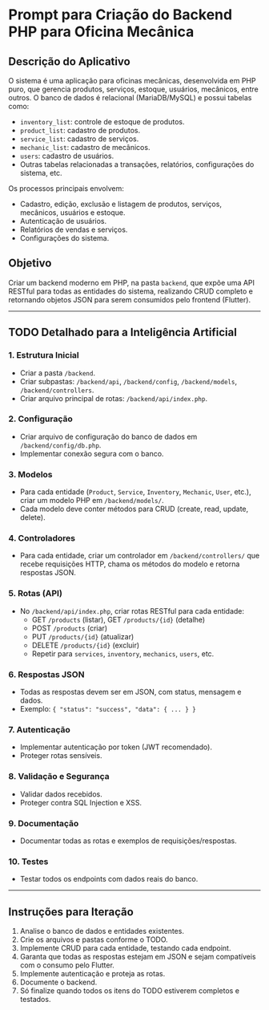 # Prompt para Criação do Backend PHP para Oficina Mecânica

## Descrição do Aplicativo

O sistema é uma aplicação para oficinas mecânicas, desenvolvida em PHP puro, que gerencia produtos, serviços, estoque, usuários, mecânicos, entre outros. O banco de dados é relacional (MariaDB/MySQL) e possui tabelas como:

- `inventory_list`: controle de estoque de produtos.
- `product_list`: cadastro de produtos.
- `service_list`: cadastro de serviços.
- `mechanic_list`: cadastro de mecânicos.
- `users`: cadastro de usuários.
- Outras tabelas relacionadas a transações, relatórios, configurações do sistema, etc.

Os processos principais envolvem:
- Cadastro, edição, exclusão e listagem de produtos, serviços, mecânicos, usuários e estoque.
- Autenticação de usuários.
- Relatórios de vendas e serviços.
- Configurações do sistema.

## Objetivo

Criar um backend moderno em PHP, na pasta `backend`, que expõe uma API RESTful para todas as entidades do sistema, realizando CRUD completo e retornando objetos JSON para serem consumidos pelo frontend (Flutter).

---

## TODO Detalhado para a Inteligência Artificial

### 1. Estrutura Inicial
- Criar a pasta `/backend`.
- Criar subpastas: `/backend/api`, `/backend/config`, `/backend/models`, `/backend/controllers`.
- Criar arquivo principal de rotas: `/backend/api/index.php`.

### 2. Configuração
- Criar arquivo de configuração do banco de dados em `/backend/config/db.php`.
- Implementar conexão segura com o banco.

### 3. Modelos
- Para cada entidade (`Product`, `Service`, `Inventory`, `Mechanic`, `User`, etc.), criar um modelo PHP em `/backend/models/`.
- Cada modelo deve conter métodos para CRUD (create, read, update, delete).

### 4. Controladores
- Para cada entidade, criar um controlador em `/backend/controllers/` que recebe requisições HTTP, chama os métodos do modelo e retorna respostas JSON.

### 5. Rotas (API)
- No `/backend/api/index.php`, criar rotas RESTful para cada entidade:
  - GET `/products` (listar), GET `/products/{id}` (detalhe)
  - POST `/products` (criar)
  - PUT `/products/{id}` (atualizar)
  - DELETE `/products/{id}` (excluir)
  - Repetir para `services`, `inventory`, `mechanics`, `users`, etc.

### 6. Respostas JSON
- Todas as respostas devem ser em JSON, com status, mensagem e dados.
- Exemplo: `{ "status": "success", "data": { ... } }`

### 7. Autenticação
- Implementar autenticação por token (JWT recomendado).
- Proteger rotas sensíveis.

### 8. Validação e Segurança
- Validar dados recebidos.
- Proteger contra SQL Injection e XSS.

### 9. Documentação
- Documentar todas as rotas e exemplos de requisições/respostas.

### 10. Testes
- Testar todos os endpoints com dados reais do banco.

---

## Instruções para Iteração

1. Analise o banco de dados e entidades existentes.
2. Crie os arquivos e pastas conforme o TODO.
3. Implemente CRUD para cada entidade, testando cada endpoint.
4. Garanta que todas as respostas estejam em JSON e sejam compatíveis com o consumo pelo Flutter.
5. Implemente autenticação e proteja as rotas.
6. Documente o backend.
7. Só finalize quando todos os itens do TODO estiverem completos e testados.
